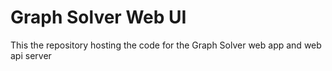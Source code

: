# Graph Solver Web UI
This the repository hosting the code for the Graph Solver web app and web api server